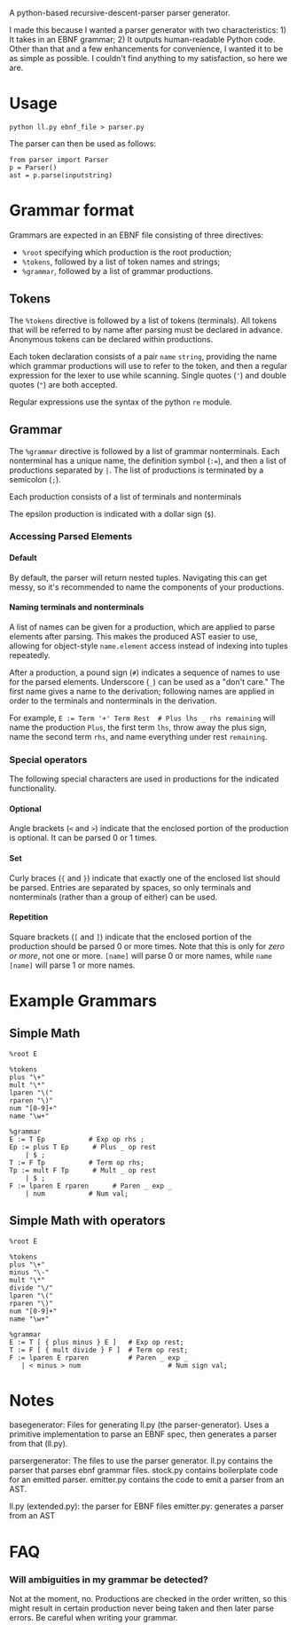 
A python-based recursive-descent-parser parser generator.

I made this because I wanted a parser generator with two characteristics: 1) It takes in an EBNF grammar; 2) It outputs human-readable Python code. Other than that and a few enhancements for convenience, I wanted it to be as simple as possible. I couldn't find anything to my satisfaction, so here we are.


# Usage

`python ll.py ebnf_file > parser.py`

The parser can then be used as follows:

```
from parser import Parser
p = Parser()
ast = p.parse(inputstring)
```

# Grammar format
Grammars are expected in an EBNF file consisting of three directives:
* `%root` specifying which production is the root production;
* `%tokens`, followed by a list of token names and strings;
* `%grammar`, followed by a list of grammar productions.


## Tokens

The `%tokens` directive is followed by a list of tokens (terminals). All tokens that will be referred to by name after parsing must be declared in advance. Anonymous tokens can be declared within productions.

Each token declaration consists of a pair `name` `string`, providing the name which grammar productions will use to refer to the token, and then a regular expression for the lexer to use while scanning. Single quotes (`'`) and double quotes (`"`) are both accepted.

Regular expressions use the syntax of the python `re` module.


## Grammar

The `%grammar` directive is followed by a list of grammar nonterminals. Each nonterminal has a unique name, the definition symbol (`:=`), and then a list of productions separated by `|`. The list of productions is terminated by a semicolon (`;`).

Each production consists of a list of terminals and nonterminals

The epsilon production is indicated with a dollar sign (`$`).

### Accessing Parsed Elements

#### Default

By default, the parser will return nested tuples. Navigating this can get messy, so it's recommended to name the components of your productions.

#### Naming terminals and nonterminals

A list of names can be given for a production, which are applied to parse elements after parsing. This makes the produced AST easier to use, allowing for object-style `name.element` access instead of indexing into tuples repeatedly.

After a production, a pound sign (`#`) indicates a sequence of names to use for the parsed elements. Underscore (`_`) can be used as a "don't care." The first name gives a name to the derivation; following names are applied in order to the terminals and nonterminals in the derivation.

For example,
`E := Term '+' Term Rest  # Plus lhs _ rhs remaining`
will name the production `Plus`, the first term `lhs`, throw away the plus sign, name the second term `rhs`, and name everything under rest `remaining`.

### Special operators

The following special characters are used in productions for the indicated functionality.

#### Optional

Angle brackets (`<` and `>`) indicate that the enclosed portion of the production is optional. It can be parsed 0 or 1 times.

#### Set

Curly braces (`{` and `}`) indicate that exactly one of the enclosed list should be parsed. Entries are separated by spaces, so only terminals and nonterminals (rather than a group of either) can be used.

#### Repetition

Square brackets (`[` and `]`) indicate that the enclosed portion of the production should be parsed 0 or more times. Note that this is only for *zero or more*, not one or more. `[name]` will parse 0 or more names, while `name [name]` will parse 1 or more names.


# Example Grammars

## Simple Math

```
%root E

%tokens
plus "\+"
mult "\*"
lparen "\("
rparen "\)"
num "[0-9]+"
name "\w+"

%grammar
E := T Ep           # Exp op rhs ;
Ep := plus T Ep      # Plus _ op rest
    | $ ;
T := F Tp           # Term op rhs;
Tp := mult F Tp      # Mult _ op rest
    | $ ;
F := lparen E rparen      # Paren _ exp _
    | num           # Num val;
```

## Simple Math with operators

```
%root E

%tokens
plus "\+"
minus "\-"
mult "\*"
divide "\/"
lparen "\("
rparen "\)"
num "[0-9]+"
name "\w+"

%grammar
E := T [ { plus minus } E ]   # Exp op rest;
T := F [ { mult divide } F ]  # Term op rest;
F := lparen E rparen          # Paren _ exp _
   | < minus > num                      # Num sign val;
```


# Notes

basegenerator: Files for generating ll.py (the parser-generator).
Uses a primitive implementation to parse an EBNF spec, then generates a parser
from that (ll.py).

parsergenerator: The files to use the parser generator.
ll.py contains the parser that parses ebnf grammar files.
stock.py contains boilerplate code for an emitted parser.
emitter.py contains the code to emit a parser from an AST.

ll.py (extended.py): the parser for EBNF files
emitter.py: generates a parser from an AST


# FAQ

### Will ambiguities in my grammar be detected?
Not at the moment, no. Productions are checked in the order written, so this might result in certain production never being taken and then later parse errors. Be careful when writing your grammar.